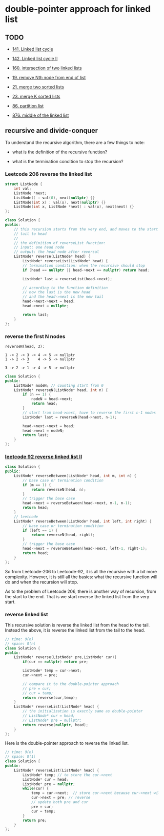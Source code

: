 # double-pointer approach for linked list

## TODO

* [141. Linked list cycle](https://leetcode.com/problems/linked-list-cycle/)

* [142. Linked list cycle II](https://leetcode.com/problems/linked-list-cycle-ii/)

* [160. intersection of two linked lists](https://leetcode.com/problems/intersection-of-two-linked-lists/)

* [19. remove Nth node from end of list]()

* [21. merge two sorted lists](https://leetcode.com/problems/merge-two-sorted-lists/)

* [23. merge K sorted lists](https://leetcode.com/problems/merge-k-sorted-lists/)

* [86. partition list](https://leetcode.com/problems/partition-list/)

* [876. middle of the linked list](https://leetcode.com/problems/middle-of-the-linked-list/)

## recursive and divide-conquer

To understand the recursive algorithm, there are a few things to note:

* what is the definition of the recursive function?

* what is the termination condition to stop the recursion?

### Leetcode 206 reverse the linked list

```C++
struct ListNode {
    int val;
    ListNode *next;
    ListNode() : val(0), next(nullptr) {}
    ListNode(int x) : val(x), next(nullptr) {}
    ListNode(int x, ListNode *next) : val(x), next(next) {}
};

class Solution {
public:
    // this recursion starts from the very end, and moves to the start
    // tail to head
    //
    // the definition of reverseList function:
    // input: one head node
    // output: the head node after reversal
    ListNode* reverse(ListNode* head) {
        ListNode* reverseList(ListNode* head) {
        // termination condition: when the recursive should stop
        if (head == nullptr || head->next == nullptr) return head;

        ListNode* last = reverseList(head->next);

        // according to the function definition
        // now the last is the new head
        // and the head->next is the new tail
        head->next->next = head;
        head->next = nullptr;

        return last;    
    }
};
```

### reverse the first N nodes

```
reverseN(head, 3):

1 -> 2 -> 3 -> 4 -> 5 -> nullptr
1 -> 2 -> 3    4 -> 5 -> nullptr
          ^
3 -> 2 -> 1 -> 4 -> 5 -> nullptr         
```

```C++
class Solution {
public:
    ListNode* nodeN; // counting start from 0
    ListNode* reverseN(ListNode* head, int n) {
        if (n == 1) {
            nodeN = head->next;
            return head;
        }
        // start from head->next, have to reverse the first n-1 nodes
        ListNode* last = reverseN(head->next, n-1);

        head->next->next = head;
        head->next = nodeN;
        return last;
    }
};
```

### [leetcode 92 reverse linked list II](https://leetcode.com/problems/reverse-linked-list-ii/)

```C++
class Solution {
public:
    ListNode* reverseBetween(ListNode* head, int m, int n) {
        // base case or termination condition
        if (m == 1) {
            return reverseN(head, n);
        }
        // trigger the base case
        head->next = reverseBetween(head->next, m-1, n-1);
        return head;
    }
    // leetcode  
    ListNode* reverseBetween(ListNode* head, int left, int right) {
        // base case or termination condition
        if (left == 1) {
            return reverseN(head, right);
        }
        // trigger the base case
        head->next = reverseBetween(head->next, left-1, right-1);
        return head;    
    }
};
```

So from Leetcode-206 to Leetcode-92, it is all the recursive with a bit more complexity. However, it is still all the basics: what the recursive function will do and when the recursion will stop.

As to the problem of Leetcode 206, there is another way of recursion, from the start to the end. That is we start reverse the linked list from the very start.

### reverse linked list

This recursive solution is reverse the linked list from the head to the tail.
Instead the above, it is reverse the linked list from the tail to the head.

```C++
// time: O(n)
// space: O(n)
class Solution {
public:
    ListNode* reverse(ListNode* pre,ListNode* cur){
        if(cur == nullptr) return pre;

        ListNode* temp = cur->next;
        cur->next = pre;

        // compare it to the double-pointer approach
        // pre = cur;
        // cur = temp;
        return reverse(cur,temp);
    }
    ListNode* reverseList(ListNode* head) {
        // the initialization is exactly same as double-pointer
        // ListNode* cur = head;
        // ListNode* pre = nullptr;
        return reverse(nullptr, head);
    }
};
```

Here is the double-pointer approach to reverse the linked list.

```C++
// time: O(n)
// space: O(1)
class Solution {
public:
    ListNode* reverseList(ListNode* head) {
        ListNode* temp; // to store the cur->next
        ListNode* cur = head;
        ListNode* pre = nullptr;
        while(cur) {
            temp = cur->next;  // store cur->next because cur->next will be modified next
            cur->next = pre; // reverse
            // update both pre and cur
            pre = cur;
            cur = temp;
        }
        return pre;
    }
};
```

